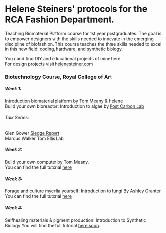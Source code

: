 # Helene Steiners' protocols for the RCA Fashion Department.  

Teaching Biomaterial Platform course for 1st year postgraduates. The goal is to empower designers with the skills needed to innovate in the emerging discipline of biofashion. This course teaches the three skills needed to excel in this new field: coding, hardware, and synthetic biology.  

You cand find DIY and educational projects of mine here.  
For design projects visit [helenesteiner.com](www.helenesteiner.com)  
  
### Biotechnology Course, Royal College of Art 

##### Week 1:  
Introduction biomaterial platform by [Tom Meany](sudo.bio) & Helene  
Build your own bioreactor: Introduction to algae by [Post Carbon Lab](https://www.postcarbonlab.com/)  
###### Talk Series: 
Glen Gower [Sledge Report](https://www.sledgereport.com)  
Marcus Walker [Tom Ellis Lab](https://www.tomellislab.com)  
  
##### Week 2:  
Build your own computer by Tom Meany.  
You can find the full tutorial [here](https://github.com/tmopencell/diycomputer)  

##### Week 3:  
Forage and culture mycelia yourself: Introduction to fungi
By Ashley Granter
You can find the full tutorial [here](https://github.com/heleneopencell/cloningfungi)  

##### Week 4:  
Selfhealing materials & pigment production: Introduction to Synthetic Biology
You will find the full tutorial [here soon]().




